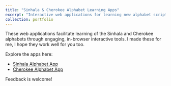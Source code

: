 ```yaml
---
title: "Sinhala & Cherokee Alphabet Learning Apps"
excerpt: "Interactive web applications for learning new alphabet scripts <br/><img src='/images/alphabets_head_pic.png'>"
collection: portfolio
---
```


These web applications facilitate learning of the Sinhala and Cherokee alphabets through engaging, in-browser interactive tools. I made these for me, I hope they work well for you too. 

Explore the apps here:
- [Sinhala Alphabet App](https://clstacy.github.io/sinhala)
- [Cherokee Alphabet App](https://clstacy.github.io/cherokee)

Feedback is welcome!
